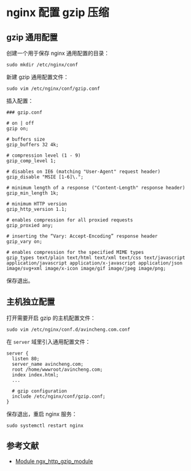 # nginx 配置 gzip 压缩

## gzip 通用配置

创建一个用于保存 nginx 通用配置的目录：

```shell
sudo mkdir /etc/nginx/conf
```

新建 gzip 通用配置文件：

```shell
sudo vim /etc/nginx/conf/gzip.conf
```

插入配置：

```nginx
### gzip.conf

# on | off
gzip on;

# buffers size
gzip_buffers 32 4k;

# compression level (1 - 9)
gzip_comp_level 1;

# disables on IE6 (matching "User-Agent" request header)
gzip_disable "MSIE [1-6]\.";

# minimum length of a response ("Content-Length" response header)
gzip_min_length 1k;

# minimum HTTP version
gzip_http_version 1.1;

# enables compression for all proxied requests
gzip_proxied any;

# inserting the “Vary: Accept-Encoding” response header
gzip_vary on;

# enables compression for the specified MIME types
gzip_types text/plain text/html text/xml text/css text/javascript application/javascript application/x-javascript application/json image/svg+xml image/x-icon image/gif image/jpeg image/png;
```

保存退出。

## 主机独立配置

打开需要开启 gzip 的主机配置文件：

```shell
sudo vim /etc/nginx/conf.d/avincheng.com.conf
```

在 `server` 域里引入通用配置文件：

```nginx
server {
  listen 80;
  server_name avincheng.com;
  root /home/wwwroot/avincheng.com;
  index index.html;
  ...

  # gzip configuration
  include /etc/nginx/conf/gzip.conf;
}
```

保存退出，重启 nginx 服务：

```shell
sudo systemctl restart nginx
```

## 参考文献

* [Module ngx_http_gzip_module](http://nginx.org/en/docs/http/ngx_http_gzip_module.html)

